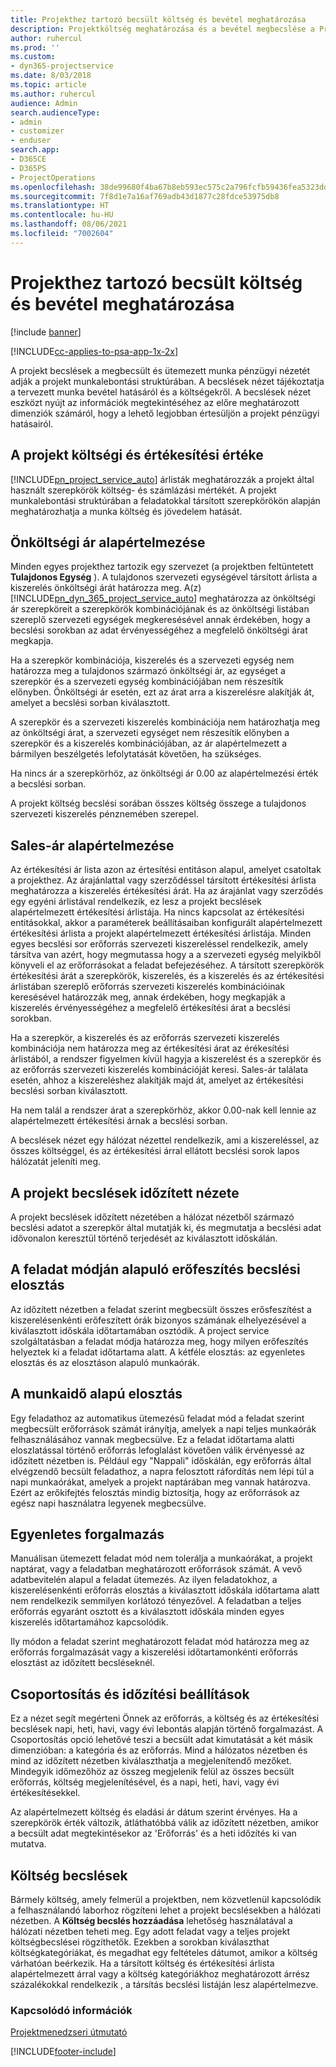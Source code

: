 ```yaml
---
title: Projekthez tartozó becsült költség és bevétel meghatározása
description: Projektköltség meghatározása és a bevétel megbecslése a Project Service szolgáltatásban
author: ruhercul
ms.prod: ''
ms.custom:
- dyn365-projectservice
ms.date: 8/03/2018
ms.topic: article
ms.author: ruhercul
audience: Admin
search.audienceType:
- admin
- customizer
- enduser
search.app:
- D365CE
- D365PS
- ProjectOperations
ms.openlocfilehash: 38de99680f4ba67b8eb593ec575c2a796fcfb59436fea5323dd1d86d7cf3d797
ms.sourcegitcommit: 7f8d1e7a16af769adb43d1877c28fdce53975db8
ms.translationtype: HT
ms.contentlocale: hu-HU
ms.lasthandoff: 08/06/2021
ms.locfileid: "7002604"
---
```

# <a name="determine-project-cost-and-revenue-estimates"></a>Projekthez tartozó becsült költség és bevétel meghatározása 

[!include [banner](../includes/psa-now-project-operations.md)]

[!INCLUDE[cc-applies-to-psa-app-1x-2x](../includes/cc-applies-to-psa-app-1x-2x.md)]

A projekt becslések a megbecsült és ütemezett munka pénzügyi nézetét adják a projekt munkalebontási struktúrában. A becslések nézet tájékoztatja a tervezett munka bevétel hatásáról és a költségekről. A becslések nézet eszközt nyújt az információk megtekintéséhez az előre meghatározott dimenziók számáról, hogy a lehető legjobban értesüljön a projekt pénzügyi hatásairól.  
  
## <a name="cost-and-sales-value-of-the-project"></a>A projekt költségi és értékesítési értéke  
[!INCLUDE[pn_project_service_auto](../includes/pn-project-service-auto.md)] árlisták meghatározzák a projekt által használt szerepkörök költség- és számlázási mértékét. A projekt munkalebontási struktúrában a feladatokkal társított szerepkörökön alapján meghatározhatja a munka költség és jövedelem hatását.  
  
## <a name="cost-price-defaulting"></a>Önköltségi ár alapértelmezése  
Minden egyes projekthez tartozik egy szervezet (a projektben feltüntetett **Tulajdonos Egység** ). A tulajdonos szervezeti egységével társított árlista a kiszerelés önköltségi árát határozza meg. A(z) [!INCLUDE[pn_dyn_365_project_service_auto](../includes/pn-dyn-365-project-service-auto.md)] meghatározza az önköltségi ár szerepköreit a szerepkörök kombinációjának és az önköltségi listában szereplő szervezeti egységek megkeresésével annak érdekében, hogy a becslési sorokban az adat érvényességéhez a megfelelő önköltségi árat megkapja.  
  
Ha a szerepkör kombinációja, kiszerelés és a szervezeti egység nem határozza meg a tulajdonos származó önköltségi ár, az egységet a szerepkör és a szervezeti egység kombinációjában nem részesítik előnyben. Önköltségi ár esetén, ezt az árat arra a kiszerelésre alakítják át, amelyet a becslési sorban kiválasztott.  
  
A szerepkör és a szervezeti kiszerelés kombinációja nem határozhatja meg az önköltségi árat, a szervezeti egységet nem részesítik előnyben a szerepkör és a kiszerelés kombinációjában, az ár alapértelmezett a bármilyen beszélgetés lefolytatását követően, ha szükséges.  
  
 Ha nincs ár a szerepkörhöz, az önköltségi ár 0.00 az alapértelmezési érték a becslési sorban.  
  
 A projekt költség becslési sorában összes költség összege a tulajdonos szervezeti kiszerelés pénznemében szerepel.  
  
## <a name="sales-price-defaulting"></a>Sales-ár alapértelmezése  
Az értékesítési ár lista azon az értesítési entitáson alapul, amelyet csatoltak a projekthez. Az árajánlattal vagy szerződéssel társított értékesítési árlista meghatározza a kiszerelés értékesítési árát. Ha az árajánlat vagy szerződés egy egyéni árlistával rendelkezik, ez lesz a projekt becslések alapértelmezett értékesítési árlistája. Ha nincs kapcsolat az értékesítési entitásokkal, akkor a paraméterek beállításaiban konfigurált alapértelmezett értékesítési árlista a projekt alapértelmezett értékesítési árlistája. Minden egyes becslési sor erőforrás szervezeti kiszereléssel rendelkezik, amely társítva van azért, hogy megmutassa hogy a a szervezeti egység melyikből könyveli el az erőforrásokat a feladat befejezéséhez. A társított szerepkörök értékesítési árát a szerepkörök, kiszerelés, és a kiszerelés és az értékesítési árlistában szereplő erőforrás szervezeti kiszerelés kombinációinak keresésével határozzák meg, annak érdekében, hogy megkapják a kiszerelés érvényességéhez a megfelelő értékesítési árat a becslési sorokban.  
  
Ha a szerepkör, a kiszerelés és az erőforrás szervezeti kiszerelés kombinációja nem határozza meg az értékesítési árat az érékesítési árlistából, a rendszer figyelmen kívül hagyja a kiszerelést és a szerepkör és az erőforrás szervezeti kiszerelés kombinációját keresi. Sales-ár találata esetén, ahhoz a kiszereléshez alakítják majd át, amelyet az értékesítési becslési sorban kiválasztott.  
  
Ha nem talál a rendszer árat a szerepkörhöz, akkor 0.00-nak kell lennie az alapértelmezett értékesítési árnak a becslési sorban.  
  
A becslések nézet egy hálózat nézettel rendelkezik, ami a kiszereléssel, az összes költséggel, és az értékesítési árral ellátott becslési sorok lapos hálózatát jeleníti meg.  
  
## <a name="time-phased-view-of-project-estimates"></a>A projekt becslések időzített nézete  
A projekt becslések időzített nézetében a hálózat nézetből származó becslési adatot a szerepkör által mutatják ki, és megmutatja a becslési adat idővonalon keresztül történő terjedését az kiválasztott időskálán.  
  
## <a name="effort-estimate-allocation-based-on-task-mode"></a>A feladat módján alapuló erőfeszítés becslési elosztás  
Az időzített nézetben a feladat szerint megbecsült összes erősfeszítést a kiszerelésenkénti erőfeszített órák bizonyos számának elhelyezésével a kiválasztott időskála időtartamában osztódik. A project service szolgáltatásban a feladat módja határozza meg, hogy milyen erőfeszítés helyeztek ki a feladat időtartama alatt. A kétféle elosztás: az egyenletes elosztás és az elosztáson alapuló munkaórák. 
  
## <a name="work-hours-based-allocation"></a>A munkaidő alapú elosztás  
Egy feladathoz az automatikus ütemezésű feladat mód a feladat szerint megbecsült erőforrások számát irányítja, amelyek a napi teljes munkaórák felhasználásához vannak megbecsülve. Ez a feladat időtartama alatti eloszlatással történő erőforrás lefoglalást követően válik érvényessé az időzített nézetben is. Például egy "Nappali" időskálán, egy erőforrás által elvégzendő becsült feladathoz, a napra felosztott ráfordítás nem lépi túl a napi munkaórákat, amelyek a projekt naptárában meg vannak határozva. Ezért az erőkifejtés felosztás mindig biztosítja, hogy az erőforrások az egész napi használatra legyenek megbecsülve.  
  
## <a name="even-distribution"></a>Egyenletes forgalmazás  
Manuálisan ütemezett feladat mód nem tolerálja a munkaórákat, a projekt naptárat, vagy a feladatban meghatározott erőforrások számát. A vevő adatbevitelén alapul a feladat ütemezés. Az ilyen feladatokhoz, a kiszerelésenkénti erőforrás elosztás a kiválasztott időskála időtartama alatt nem rendelkezik semmilyen korlátozó tényezővel. A feladatban a teljes erőforrás egyaránt osztott és a kiválasztott időskála minden egyes kiszerelés időtartamához kapcsolódik.  
  
Ily módon a feladat szerint meghatározott feladat mód határozza meg az erőforrás forgalmazását vagy a kiszerelési időtartamonkénti erőforrás elosztást az időzített becsléseknél.  
  
## <a name="grouping-and-time-phasing-options"></a>Csoportosítás és időzítési beállítások  
Ez a nézet segít megérteni Önnek az erőforrás, a költség és az értékesítési becslések napi, heti, havi, vagy évi lebontás alapján történő forgalmazást. A Csoportosítás opció lehetővé teszi a becsült adat kimutatását a két másik dimenzióban: a kategória és az erőforrás. Mind a hálózatos nézetben és mind az időzített nézetben kiválaszthatja a megjelenítendő mezőket. Mindegyik időmezőhöz az összeg megjelenik felül az összes becsült erőforrás, költség megjelenítésével, és a napi, heti, havi, vagy évi értékesítésekkel.  
  
Az alapértelmezett költség és eladási ár dátum szerint érvényes. Ha a szerepkörök érték változik, átláthatóbbá válik az időzített nézetben, amikor a becsült adat megtekintésekor az 'Erőforrás' és a heti időzítés ki van mutatva.  
  
## <a name="expense-estimates"></a>Költség becslések  
Bármely költség, amely felmerül a projektben, nem közvetlenül kapcsolódik a felhasználandó laborhoz rögzíteni lehet a projekt becslésekben a hálózati nézetben. A **Költség becslés hozzáadása** lehetőség használatával a hálózati nézetben teheti meg. Egy adott feladat vagy a teljes projekt költségbecslései rögzíthetők. Ezekben a sorokban kiválaszthat költségkategóriákat, és megadhat egy feltételes dátumot, amikor a költség várhatóan beérkezik. Ha a társított költség és értékesítési árlista alapértelmezett árral vagy a költség kategóriákhoz meghatározott árrész százalékokkal rendelkezik , a társítás becslési listáján lesz alapértelmezve.  
  
### <a name="see-also"></a>Kapcsolódó információk  
 [Projektmenedzseri útmutató](../psa/project-manager-guide.md)


[!INCLUDE[footer-include](../includes/footer-banner.md)]